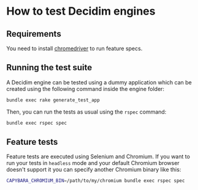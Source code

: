 # How to test Decidim engines

## Requirements

You need to install [chromedriver](https://sites.google.com/a/chromium.org/chromedriver/) to run feature specs.

## Running the test suite

A Decidim engine can be tested using a dummy application which can be created using the following command inside the engine folder:

```bash
bundle exec rake generate_test_app
```

Then, you can run the tests as usual using the `rspec` command:

```bash
bundle exec rspec spec
```

## Feature tests

Feature tests are executed using Selenium and Chromium. If you want to run your tests in `headless` mode and your default Chromium browser doesn't support it you can specify another Chromium binary like this:

```bash
CAPYBARA_CHROMIUM_BIN=/path/to/my/chromium bundle exec rspec spec
```